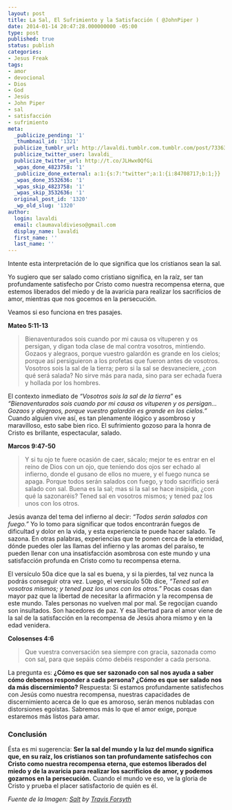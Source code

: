 ```yaml
---
layout: post
title: La Sal, El Sufrimiento y la Satisfacción ( @JohnPiper )
date: 2014-01-14 20:47:28.000000000 -05:00
type: post
published: true
status: publish
categories:
- Jesus Freak
tags:
- amor
- devocional
- Dios
- God
- Jesús
- John Piper
- sal
- satisfacción
- sufrimiento
meta:
  _publicize_pending: '1'
  _thumbnail_id: '1321'
  publicize_tumblr_url: http://lavaldi.tumblr.com.tumblr.com/post/73363246610
  publicize_twitter_user: lavaldi_
  publicize_twitter_url: http://t.co/JLHwx0QfGi
  _wpas_done_4823758: '1'
  _publicize_done_external: a:1:{s:7:"twitter";a:1:{i:84708717;b:1;}}
  _wpas_done_3532636: '1'
  _wpas_skip_4823758: '1'
  _wpas_skip_3532636: '1'
  original_post_id: '1320'
  _wp_old_slug: '1320'
author:
  login: lavaldi
  email: claumavaldivieso@gmail.com
  display_name: lavaldi
  first_name: ''
  last_name: ''
---
```

<p>Intente esta interpretación de lo que significa que los cristianos sean la sal.</p>
<p>Yo sugiero que ser salado como cristiano significa, en la raíz, ser tan profundamente satisfecho por Cristo como nuestra recompensa eterna, que estemos liberados del miedo y de la avaricia para realizar los sacrificios de amor, mientras que nos gocemos en la persecución.</p>
<p>Veamos si eso funciona en tres pasajes.<!--more--></p>
<p><strong>Mateo 5:11-13</strong></p>
<blockquote><p>Bienaventurados sois cuando por mi causa os vituperen y os persigan, y digan toda clase de mal contra vosotros, mintiendo. Gozaos y alegraos, porque vuestro galardón es grande en los cielos; porque así persiguieron a los profetas que fueron antes de vosotros. Vosotros sois la sal de la tierra; pero si la sal se desvaneciere, ¿con qué será salada? No sirve más para nada, sino para ser echada fuera y hollada por los hombres.</p></blockquote>
<p>El contexto inmediato de <em>“Vosotros sois la sal de la tierra”</em> es <em>“Bienaventurados sois cuando por mi causa os vituperen y os persigan… Gozaos y alegraos, porque vuestro galardón es grande en los cielos.”</em> Cuando alguien vive así, es tan plenamente ilógico y asombroso y maravilloso, esto sabe bien rico. El sufrimiento gozoso para la honra de Cristo es brillante, espectacular, salado.</p>
<p><strong>Marcos 9:47-50</strong></p>
<blockquote><p>Y si tu ojo te fuere ocasión de caer, sácalo; mejor te es entrar en el reino de Dios con un ojo, que teniendo dos ojos ser echado al infierno, donde el gusano de ellos no muere, y el fuego nunca se apaga. Porque todos serán salados con fuego, y todo sacrificio será salado con sal. Buena es la sal; mas si la sal se hace insípida, ¿con qué la sazonaréis? Tened sal en vosotros mismos; y tened paz los unos con los otros.</p></blockquote>
<p>Jesús avanza del tema del infierno al decir: <em>“Todos serán salados con fuego.”</em> Yo lo tomo para significar que todos encontrarán fuegos de dificultad y dolor en la vida, y esta experiencia te puede hacer salado. Te sazona. En otras palabras, experiencias que te ponen cerca de la eternidad, dónde puedes oler las llamas del infierno y las aromas del paraíso, te pueden llenar con una insatisfacción asombrosa con este mundo y una satisfacción profunda en Cristo como tu recompensa eterna.</p>
<p>El versículo 50a dice que la sal es buena, y si la pierdes, tal vez nunca la podrás conseguir otra vez. Luego, el versículo 50b dice, <em>“Tened sal en vosotros mismos; y tened paz los unos con los otros.”</em> Pocas cosas dan mayor paz que la libertad de necesitar la afirmación y la recompensa de este mundo. Tales personas no vuelven mal por mal. Se regocijan cuando son insultados. Son hacedores de paz. Y esa libertad para el amor viene de la sal de la satisfacción en la recompensa de Jesús ahora mismo y en la edad venidera.</p>
<p><strong>Colosenses 4:6</strong></p>
<blockquote><p>Que vuestra conversación sea siempre con gracia, sazonada como con sal, para que sepáis cómo debéis responder a cada persona.</p></blockquote>
<p>La pregunta es: <strong>¿Cómo es que ser sazonado con sal nos ayuda a saber cómo debemos responder a cada persona? ¿Cómo es que ser salado nos da más discernimiento?</strong> Respuesta: Si estamos profundamente satisfechos con Jesús como nuestra recompensa, nuestras capacidades de discernimiento acerca de lo que es amoroso, serán menos nubladas con distorsiones egoístas. Sabremos más lo que el amor exige, porque estaremos más listos para amar.</p>
<h3>Conclusión</h3>
<p>Ésta es mi sugerencia: <strong>Ser la sal del mundo y la luz del mundo significa que, en su raíz, los cristianos son tan profundamente satisfechos con Cristo como nuestra recompensa eterna, que estemos liberados del miedo y de la avaricia para realizar los sacrificios de amor, y podemos gozarnos en la persecución.</strong> Cuando el mundo ve eso, ve la gloria de Cristo y prueba el placer satisfactorio de quién es él.</p>
<p><em>Fuente de la Imagen: <a href="http://www.flickr.com/photos/forsytht/4246252627/" target="_blank">Salt</a> by <a id="yui_3_11_0_3_1389749403933_1097" href="http://www.flickr.com/photos/forsytht/">Travis Forsyth</a></em></p>
